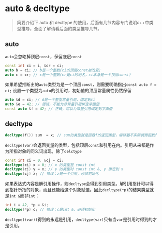 # auto & decltype

> 简要介绍下 auto 和 decltype 的使用，后面有几节内容专门说明c++中类型推导，全面了解请看后面的类型推导几节。

## auto

`auto`会忽略掉顶层`const`，保留底层`const`
```cpp
const int ci = i, &cr = ci;
auto b = ci; // b是一个整数(ci的顶层const被改变)
auto c = cr; // c是一个整数(cr是ci的别名，ci本身是一个顶层const)
```

如果希望推断出的`auto`类型为是一个顶层`const`，则需要明确指出`const auto f = ci;`
设置一个类型为`auto`的引用时，初始值的顶层常量属性仍然保留
```cpp
auto &d = ci; // d是一个整型常量引用，绑定到ci
auto &e = 42; // 错误，不能为非常量引用绑定字面值
const auto &f = 42; // 正确，可以为常量引用绑定到字面值
```


## decltype

```cpp
decltype(f()) sum  = x; // sum的类型就是函数f的返回类型，编译器不实际调用函数f
```

`decltype(var)`会返回变量的类型，包括顶层`const`和引用在内。引用从来都是作为所指对象的同义词出现，除了`delctype`
```cpp
const int ci = 0, &cj = ci;
decltype(ci) x = 0; // x 的类型是 const int
decltype(cj) y = x; // y 的类型时 const int &, y 绑定到 x
decltype(cj) z; // 错误：z是一个引用，必须初始化
```

如果表达式内容是解引用操作，则`decltype`会得到引用类型。解引用指针可以得到指针所指的对象，而且还能给这个对象赋值，因此`decltype(*p)`的结果类型就是`int &`而非`int`：
```cpp
int i = 42, *p = &i;
decltype(*p) c; // 错误：c是int &，必须初始化
```
`decltype((var))`得到的永远是引用，`decltype(var)`只有当`var`是引用时得到的才是引用。

